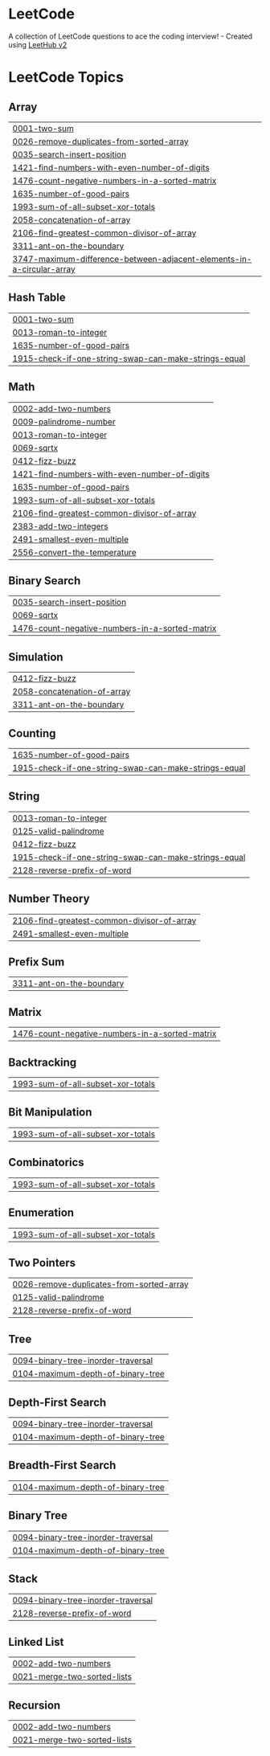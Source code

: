 # LeetCode
A collection of LeetCode questions to ace the coding interview! - Created using [LeetHub v2](https://github.com/arunbhardwaj/LeetHub-2.0)

<!---LeetCode Topics Start-->
# LeetCode Topics
## Array
|  |
| ------- |
| [0001-two-sum](https://github.com/muhammeddilshsad/LeetCode/tree/master/0001-two-sum) |
| [0026-remove-duplicates-from-sorted-array](https://github.com/muhammeddilshsad/LeetCode/tree/master/0026-remove-duplicates-from-sorted-array) |
| [0035-search-insert-position](https://github.com/muhammeddilshsad/LeetCode/tree/master/0035-search-insert-position) |
| [1421-find-numbers-with-even-number-of-digits](https://github.com/muhammeddilshsad/LeetCode/tree/master/1421-find-numbers-with-even-number-of-digits) |
| [1476-count-negative-numbers-in-a-sorted-matrix](https://github.com/muhammeddilshsad/LeetCode/tree/master/1476-count-negative-numbers-in-a-sorted-matrix) |
| [1635-number-of-good-pairs](https://github.com/muhammeddilshsad/LeetCode/tree/master/1635-number-of-good-pairs) |
| [1993-sum-of-all-subset-xor-totals](https://github.com/muhammeddilshsad/LeetCode/tree/master/1993-sum-of-all-subset-xor-totals) |
| [2058-concatenation-of-array](https://github.com/muhammeddilshsad/LeetCode/tree/master/2058-concatenation-of-array) |
| [2106-find-greatest-common-divisor-of-array](https://github.com/muhammeddilshsad/LeetCode/tree/master/2106-find-greatest-common-divisor-of-array) |
| [3311-ant-on-the-boundary](https://github.com/muhammeddilshsad/LeetCode/tree/master/3311-ant-on-the-boundary) |
| [3747-maximum-difference-between-adjacent-elements-in-a-circular-array](https://github.com/muhammeddilshsad/LeetCode/tree/master/3747-maximum-difference-between-adjacent-elements-in-a-circular-array) |
## Hash Table
|  |
| ------- |
| [0001-two-sum](https://github.com/muhammeddilshsad/LeetCode/tree/master/0001-two-sum) |
| [0013-roman-to-integer](https://github.com/muhammeddilshsad/LeetCode/tree/master/0013-roman-to-integer) |
| [1635-number-of-good-pairs](https://github.com/muhammeddilshsad/LeetCode/tree/master/1635-number-of-good-pairs) |
| [1915-check-if-one-string-swap-can-make-strings-equal](https://github.com/muhammeddilshsad/LeetCode/tree/master/1915-check-if-one-string-swap-can-make-strings-equal) |
## Math
|  |
| ------- |
| [0002-add-two-numbers](https://github.com/muhammeddilshsad/LeetCode/tree/master/0002-add-two-numbers) |
| [0009-palindrome-number](https://github.com/muhammeddilshsad/LeetCode/tree/master/0009-palindrome-number) |
| [0013-roman-to-integer](https://github.com/muhammeddilshsad/LeetCode/tree/master/0013-roman-to-integer) |
| [0069-sqrtx](https://github.com/muhammeddilshsad/LeetCode/tree/master/0069-sqrtx) |
| [0412-fizz-buzz](https://github.com/muhammeddilshsad/LeetCode/tree/master/0412-fizz-buzz) |
| [1421-find-numbers-with-even-number-of-digits](https://github.com/muhammeddilshsad/LeetCode/tree/master/1421-find-numbers-with-even-number-of-digits) |
| [1635-number-of-good-pairs](https://github.com/muhammeddilshsad/LeetCode/tree/master/1635-number-of-good-pairs) |
| [1993-sum-of-all-subset-xor-totals](https://github.com/muhammeddilshsad/LeetCode/tree/master/1993-sum-of-all-subset-xor-totals) |
| [2106-find-greatest-common-divisor-of-array](https://github.com/muhammeddilshsad/LeetCode/tree/master/2106-find-greatest-common-divisor-of-array) |
| [2383-add-two-integers](https://github.com/muhammeddilshsad/LeetCode/tree/master/2383-add-two-integers) |
| [2491-smallest-even-multiple](https://github.com/muhammeddilshsad/LeetCode/tree/master/2491-smallest-even-multiple) |
| [2556-convert-the-temperature](https://github.com/muhammeddilshsad/LeetCode/tree/master/2556-convert-the-temperature) |
## Binary Search
|  |
| ------- |
| [0035-search-insert-position](https://github.com/muhammeddilshsad/LeetCode/tree/master/0035-search-insert-position) |
| [0069-sqrtx](https://github.com/muhammeddilshsad/LeetCode/tree/master/0069-sqrtx) |
| [1476-count-negative-numbers-in-a-sorted-matrix](https://github.com/muhammeddilshsad/LeetCode/tree/master/1476-count-negative-numbers-in-a-sorted-matrix) |
## Simulation
|  |
| ------- |
| [0412-fizz-buzz](https://github.com/muhammeddilshsad/LeetCode/tree/master/0412-fizz-buzz) |
| [2058-concatenation-of-array](https://github.com/muhammeddilshsad/LeetCode/tree/master/2058-concatenation-of-array) |
| [3311-ant-on-the-boundary](https://github.com/muhammeddilshsad/LeetCode/tree/master/3311-ant-on-the-boundary) |
## Counting
|  |
| ------- |
| [1635-number-of-good-pairs](https://github.com/muhammeddilshsad/LeetCode/tree/master/1635-number-of-good-pairs) |
| [1915-check-if-one-string-swap-can-make-strings-equal](https://github.com/muhammeddilshsad/LeetCode/tree/master/1915-check-if-one-string-swap-can-make-strings-equal) |
## String
|  |
| ------- |
| [0013-roman-to-integer](https://github.com/muhammeddilshsad/LeetCode/tree/master/0013-roman-to-integer) |
| [0125-valid-palindrome](https://github.com/muhammeddilshsad/LeetCode/tree/master/0125-valid-palindrome) |
| [0412-fizz-buzz](https://github.com/muhammeddilshsad/LeetCode/tree/master/0412-fizz-buzz) |
| [1915-check-if-one-string-swap-can-make-strings-equal](https://github.com/muhammeddilshsad/LeetCode/tree/master/1915-check-if-one-string-swap-can-make-strings-equal) |
| [2128-reverse-prefix-of-word](https://github.com/muhammeddilshsad/LeetCode/tree/master/2128-reverse-prefix-of-word) |
## Number Theory
|  |
| ------- |
| [2106-find-greatest-common-divisor-of-array](https://github.com/muhammeddilshsad/LeetCode/tree/master/2106-find-greatest-common-divisor-of-array) |
| [2491-smallest-even-multiple](https://github.com/muhammeddilshsad/LeetCode/tree/master/2491-smallest-even-multiple) |
## Prefix Sum
|  |
| ------- |
| [3311-ant-on-the-boundary](https://github.com/muhammeddilshsad/LeetCode/tree/master/3311-ant-on-the-boundary) |
## Matrix
|  |
| ------- |
| [1476-count-negative-numbers-in-a-sorted-matrix](https://github.com/muhammeddilshsad/LeetCode/tree/master/1476-count-negative-numbers-in-a-sorted-matrix) |
## Backtracking
|  |
| ------- |
| [1993-sum-of-all-subset-xor-totals](https://github.com/muhammeddilshsad/LeetCode/tree/master/1993-sum-of-all-subset-xor-totals) |
## Bit Manipulation
|  |
| ------- |
| [1993-sum-of-all-subset-xor-totals](https://github.com/muhammeddilshsad/LeetCode/tree/master/1993-sum-of-all-subset-xor-totals) |
## Combinatorics
|  |
| ------- |
| [1993-sum-of-all-subset-xor-totals](https://github.com/muhammeddilshsad/LeetCode/tree/master/1993-sum-of-all-subset-xor-totals) |
## Enumeration
|  |
| ------- |
| [1993-sum-of-all-subset-xor-totals](https://github.com/muhammeddilshsad/LeetCode/tree/master/1993-sum-of-all-subset-xor-totals) |
## Two Pointers
|  |
| ------- |
| [0026-remove-duplicates-from-sorted-array](https://github.com/muhammeddilshsad/LeetCode/tree/master/0026-remove-duplicates-from-sorted-array) |
| [0125-valid-palindrome](https://github.com/muhammeddilshsad/LeetCode/tree/master/0125-valid-palindrome) |
| [2128-reverse-prefix-of-word](https://github.com/muhammeddilshsad/LeetCode/tree/master/2128-reverse-prefix-of-word) |
## Tree
|  |
| ------- |
| [0094-binary-tree-inorder-traversal](https://github.com/muhammeddilshsad/LeetCode/tree/master/0094-binary-tree-inorder-traversal) |
| [0104-maximum-depth-of-binary-tree](https://github.com/muhammeddilshsad/LeetCode/tree/master/0104-maximum-depth-of-binary-tree) |
## Depth-First Search
|  |
| ------- |
| [0094-binary-tree-inorder-traversal](https://github.com/muhammeddilshsad/LeetCode/tree/master/0094-binary-tree-inorder-traversal) |
| [0104-maximum-depth-of-binary-tree](https://github.com/muhammeddilshsad/LeetCode/tree/master/0104-maximum-depth-of-binary-tree) |
## Breadth-First Search
|  |
| ------- |
| [0104-maximum-depth-of-binary-tree](https://github.com/muhammeddilshsad/LeetCode/tree/master/0104-maximum-depth-of-binary-tree) |
## Binary Tree
|  |
| ------- |
| [0094-binary-tree-inorder-traversal](https://github.com/muhammeddilshsad/LeetCode/tree/master/0094-binary-tree-inorder-traversal) |
| [0104-maximum-depth-of-binary-tree](https://github.com/muhammeddilshsad/LeetCode/tree/master/0104-maximum-depth-of-binary-tree) |
## Stack
|  |
| ------- |
| [0094-binary-tree-inorder-traversal](https://github.com/muhammeddilshsad/LeetCode/tree/master/0094-binary-tree-inorder-traversal) |
| [2128-reverse-prefix-of-word](https://github.com/muhammeddilshsad/LeetCode/tree/master/2128-reverse-prefix-of-word) |
## Linked List
|  |
| ------- |
| [0002-add-two-numbers](https://github.com/muhammeddilshsad/LeetCode/tree/master/0002-add-two-numbers) |
| [0021-merge-two-sorted-lists](https://github.com/muhammeddilshsad/LeetCode/tree/master/0021-merge-two-sorted-lists) |
## Recursion
|  |
| ------- |
| [0002-add-two-numbers](https://github.com/muhammeddilshsad/LeetCode/tree/master/0002-add-two-numbers) |
| [0021-merge-two-sorted-lists](https://github.com/muhammeddilshsad/LeetCode/tree/master/0021-merge-two-sorted-lists) |
<!---LeetCode Topics End-->